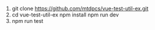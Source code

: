 1. git clone https://github.com/mtdpcs/vue-test-util-ex.git
2. cd vue-test-util-ex npm install  npm run dev
3. npm run test
